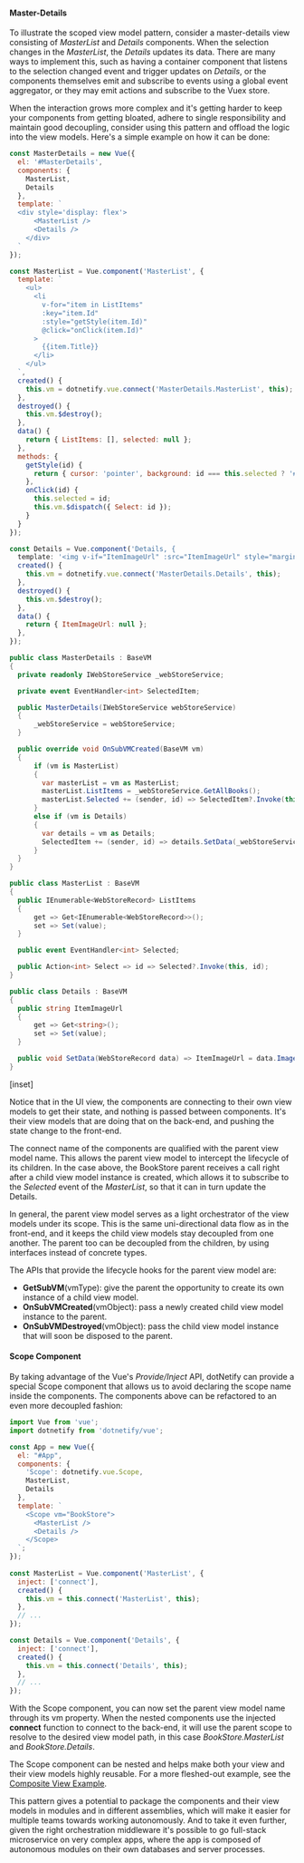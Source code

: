 #### Master-Details

To illustrate the scoped view model pattern, consider a master-details view consisting of _MasterList_ and _Details_ components. When the selection changes in the _MasterList_, the _Details_ updates its data. There are many ways to implement this, such as having a container component that listens to the selection changed event and trigger updates on _Details_, or the components themselves emit and subscribe to events using a global event aggregator, or they may emit actions and subscribe to the Vuex store.

When the interaction grows more complex and it's getting harder to keep your components from getting bloated, adhere to single responsibility and maintain good decoupling, consider using this pattern and offload the logic into the view models. Here's a simple example on how it can be done:

```jsx
const MasterDetails = new Vue({
  el: '#MasterDetails',
  components: {
    MasterList,
    Details
  },
  template: `
  <div style='display: flex'>
      <MasterList />
      <Details />
    </div>
  `
});

const MasterList = Vue.component('MasterList', {
  template: `
    <ul>
      <li 
        v-for="item in ListItems" 
        :key="item.Id" 
        :style="getStyle(item.Id)" 
        @click="onClick(item.Id)"
      >
        {{item.Title}}
      </li>  
    </ul>
  `,
  created() {
    this.vm = dotnetify.vue.connect('MasterDetails.MasterList', this);
  },
  destroyed() {
    this.vm.$destroy();
  },
  data() {
    return { ListItems: [], selected: null };
  },
  methods: {
    getStyle(id) {
      return { cursor: 'pointer', background: id === this.selected ? '#eee' : 'none' };
    },
    onClick(id) {
      this.selected = id;
      this.vm.$dispatch({ Select: id });
    }
  }
});

const Details = Vue.component('Details, {
  template: '<img v-if="ItemImageUrl" :src="ItemImageUrl" style="margin: 0 1rem" />',
  created() {
    this.vm = dotnetify.vue.connect('MasterDetails.Details', this);
  },
  destroyed() {
    this.vm.$destroy();
  },
  data() {
    return { ItemImageUrl: null };
  },  
});
```

```csharp
public class MasterDetails : BaseVM
{
  private readonly IWebStoreService _webStoreService;

  private event EventHandler<int> SelectedItem;

  public MasterDetails(IWebStoreService webStoreService)
  {
      _webStoreService = webStoreService;
  }

  public override void OnSubVMCreated(BaseVM vm)
  {
      if (vm is MasterList)
      {
        var masterList = vm as MasterList;
        masterList.ListItems = _webStoreService.GetAllBooks();
        masterList.Selected += (sender, id) => SelectedItem?.Invoke(this, id);
      }
      else if (vm is Details)
      {
        var details = vm as Details;
        SelectedItem += (sender, id) => details.SetData(_webStoreService.GetBookById(id));
      }
  }
}

public class MasterList : BaseVM
{
  public IEnumerable<WebStoreRecord> ListItems
  {
      get => Get<IEnumerable<WebStoreRecord>>();
      set => Set(value);
  }

  public event EventHandler<int> Selected;

  public Action<int> Select => id => Selected?.Invoke(this, id);
}

public class Details : BaseVM
{
  public string ItemImageUrl
  {
      get => Get<string>();
      set => Set(value);
  }

  public void SetData(WebStoreRecord data) => ItemImageUrl = data.ImageUrl;
}
```

[inset]

Notice that in the UI view, the components are connecting to their own view models to get their state, and nothing is passed between components. It's their view models that are doing that on the back-end, and pushing the state change to the front-end.

The connect name of the components are qualified with the parent view model name. This allows the parent view model to intercept the lifecycle of its children. In the case above, the BookStore parent receives a call right after a child view model instance is created, which allows it to subscribe to the _Selected_ event of the _MasterList_, so that it can in turn update the Details.

In general, the parent view model serves as a light orchestrator of the view models under its scope. This is the same uni-directional data flow as in the front-end, and it keeps the child view models stay decoupled from one another. The parent too can be decoupled from the children, by using interfaces instead of concrete types.

The APIs that provide the lifecycle hooks for the parent view model are:

- __GetSubVM__(vmType): give the parent the opportunity to create its own instance of a child view model.
- __OnSubVMCreated__(vmObject): pass a newly created child view model instance to the parent.
- __OnSubVMDestroyed__(vmObject): pass the child view model instance that will soon be disposed to the parent.

#### Scope Component

By taking advantage of the Vue's _Provide/Inject_ API, dotNetify can provide a special Scope component that allows us to avoid declaring the scope name inside the components. The components above can be refactored to an even more decoupled fashion:

```jsx
import Vue from 'vue';
import dotnetify from 'dotnetify/vue';

const App = new Vue({
  el: "#App",
  components: {
    'Scope': dotnetify.vue.Scope,
    MasterList,
    Details
  },
  template: `
    <Scope vm="BookStore">
      <MasterList />
      <Details />
    </Scope>  
  `;  
});
 
const MasterList = Vue.component('MasterList', {
  inject: ['connect'],
  created() {
    this.vm = this.connect('MasterList', this);
  },
  // ...
});

const Details = Vue.component('Details', {
  inject: ['connect'],
  created() {
    this.vm = this.connect('Details', this);
  },
  // ...
});
```

With the Scope component, you can now set the parent view model name through its vm property. When the nested components use the injected __connect__ function to connect to the back-end, it will use the parent scope to resolve to the desired view model path, in this case _BookStore.MasterList_ and _BookStore.Details_.

The Scope component can be nested and helps make both your view and their view models highly reusable. For a more fleshed-out example, see the [Composite View Example](/core/examples/compositeview).

This pattern gives a potential to package the components and their view models in modules and in different assemblies, which will make it easier for multiple teams towards working autonomously. And to take it even further, given the right orchestration middleware it's possible to go full-stack microservice on very complex apps, where the app is composed of autonomous modules on their own databases and server processes.
